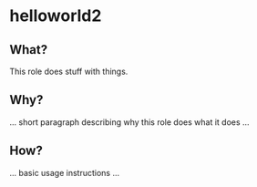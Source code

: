 # helloworld2

## What?

This role does stuff with things.

## Why?

... short paragraph describing why this role does what it does ...

## How?

... basic usage instructions ...
